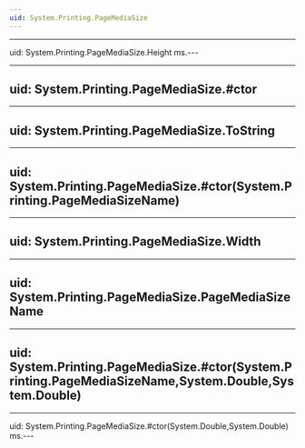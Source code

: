 ```yaml
---
uid: System.Printing.PageMediaSize
---
```


---
uid: System.Printing.PageMediaSize.Height
ms.---

---
uid: System.Printing.PageMediaSize.#ctor
---

---
uid: System.Printing.PageMediaSize.ToString
---

---
uid: System.Printing.PageMediaSize.#ctor(System.Printing.PageMediaSizeName)
---

---
uid: System.Printing.PageMediaSize.Width
---

---
uid: System.Printing.PageMediaSize.PageMediaSizeName
---

---
uid: System.Printing.PageMediaSize.#ctor(System.Printing.PageMediaSizeName,System.Double,System.Double)
---

---
uid: System.Printing.PageMediaSize.#ctor(System.Double,System.Double)
ms.---
